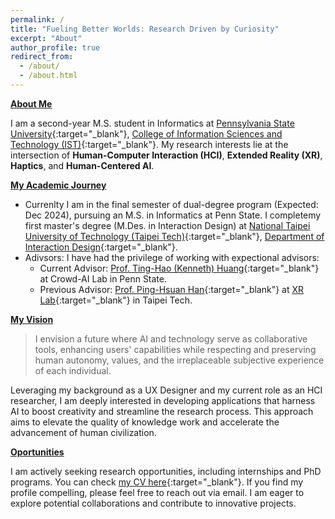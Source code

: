 ```yaml
---
permalink: /
title: "Fueling Better Worlds: Research Driven by Curiosity"
excerpt: "About"
author_profile: true
redirect_from: 
  - /about/
  - /about.html
---
```


**<u>About Me</u>**

I am a second-year M.S. student in Informatics at [Pennsylvania State University](https://www.psu.edu/){:target="_blank"}, [College of Information Sciences and Technology (IST)](https://ist.psu.edu/){:target="_blank"}. My research interests lie at the intersection of **Human-Computer Interaction (HCI)**, **Extended Reality (XR)**, **Haptics**, and **Human-Centered AI**.


**<u>My Academic Journey</u>**
- Currenlty I am in the final semester of dual-degree program (Expected: Dec 2024), pursuing an M.S. in Informatics at Penn State. I completemy first master's degree (M.Des. in Interaction Design) at [National Taipei University of Technology (Taipei Tech)](https://www-en.ntut.edu.tw/){:target="_blank"}, [Department of Interaction Design](https://ixd.ntut.edu.tw/index.php?Lang=en){:target="_blank"}.
- Adivsors: I have had the privilege of working with expectional advisors:
  - Current Advisor: [Prof. Ting-Hao (Kenneth) Huang](http://kennethhuang.cc/){:target="_blank"} at Crowd-AI Lab in Penn State. 
  - Previous Advisor: [Prof. Ping-Hsuan Han](https://pinghsuan.info/){:target="_blank"} at [XR Lab](https://www.youtube.com/@xrlabntut0411){:target="_blank"} in Taipei Tech.

**<u>My Vision</u>**

> I envision a future where AI and technology serve as collaborative tools, enhancing users' capabilities while respecting and preserving human autonomy, values, and the irreplaceable subjective experience of each individual.

Leveraging my background as a UX Designer and my current role as an HCI researcher, I am deeply interested in developing applications that harness AI to boost creativity and streamline the research process.  This approach aims to elevate the quality of knowledge work and accelerate the advancement of human civilization.

**<u>Oportunities</u>**

I am actively seeking research opportunities, including internships and PhD programs. You can check [my CV here](./publicFiles/CV.pdf){:target="_blank"}. If you find my profile compelling, please feel free to reach out via email. I am eager to explore potential collaborations and contribute to innovative projects.

<!-- I am a second-year M.S. student Informatics at [Pennsylvania State University, College of Information Sciences and Technology (IST)](https://ist.psu.edu/). My core research focus is Human-Computer Interaction (HCI), where I aim to develop technologies that serve human needs and enhance human capabilities. My interests span several interconnected areas, including Extended Reality (XR) and Haptics, Human-Centered AI, and the exploration of technology's potential in various setting such as Entertainment, Health, Knowledge Work. My research goal is to create technology that serve humans, fostering a collaborative relationship where technology enhances huamn well-being.

Throughout my academic journey, I have been fortunate to meet and work with exceptional advisors who have guided me through this challenging yet rewarding path:
- Currently I am under the guidance of [Prof. Ting-Hao (Kenneth) Huang](https://crowd.ist.psu.edu/) at Crowd-AI Lab in Penn State. 
- Prior to my current M.S. studies, I completed my M.Des. in Interaction Design at [National Taipei University of Technology, Department of Interaction Design](https://ixd.ntut.edu.tw/index.php?Lang=en), where I had the privilege of being advised by [Prof. Ping-Hsuan Han](https://pinghsuan.info/) at XRLab. 

I envision the future where AI could be a good 'collaborator' and 'tool' for human user, but not replacing human. 
With my prior experience as UX Designer and current HCI researcher, I am particularly interested into developing application utlizing AI to facilitate creativivty and research process (which to help us to produce high quality of knowledge work and speed up the force to push further human civilization)

I am actively seeking research opportunities, including internships and PhD programs. If you find my profile compelling, please don't hesitate to reach out via email. I would love to explore potential collaborations together. -->
